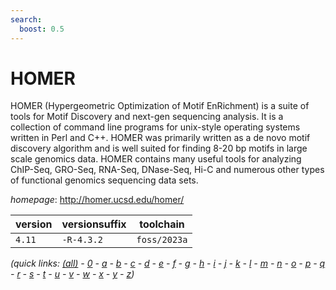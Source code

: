 ```yaml
---
search:
  boost: 0.5
---
```

# HOMER

HOMER (Hypergeometric Optimization of Motif EnRichment) is a suite of tools for Motif Discovery and  next-gen sequencing analysis.  It is a collection of command line programs for unix-style operating systems written  in Perl and C++. HOMER was primarily written as a de novo motif discovery algorithm and is well suited for finding  8-20 bp motifs in large scale genomics data.  HOMER contains many useful tools for analyzing ChIP-Seq, GRO-Seq,  RNA-Seq, DNase-Seq, Hi-C and numerous other types of functional genomics sequencing data sets.

*homepage*: <http://homer.ucsd.edu/homer/>

version | versionsuffix | toolchain
--------|---------------|----------
``4.11`` | ``-R-4.3.2`` | ``foss/2023a``


*(quick links: [(all)](../index.md) - [0](../0/index.md) - [a](../a/index.md) - [b](../b/index.md) - [c](../c/index.md) - [d](../d/index.md) - [e](../e/index.md) - [f](../f/index.md) - [g](../g/index.md) - [h](../h/index.md) - [i](../i/index.md) - [j](../j/index.md) - [k](../k/index.md) - [l](../l/index.md) - [m](../m/index.md) - [n](../n/index.md) - [o](../o/index.md) - [p](../p/index.md) - [q](../q/index.md) - [r](../r/index.md) - [s](../s/index.md) - [t](../t/index.md) - [u](../u/index.md) - [v](../v/index.md) - [w](../w/index.md) - [x](../x/index.md) - [y](../y/index.md) - [z](../z/index.md))*

